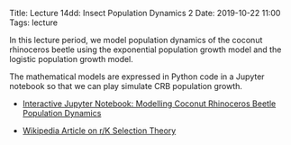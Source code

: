 Title: Lecture 14dd:  Insect Population Dynamics 2
Date: 2019-10-22 11:00
Tags: lecture

In this lecture period, we model population dynamics of the coconut rhinoceros
beetle using the exponential population growth model and the logistic population
growth model.

The mathematical models are expressed in Python code in a Jupyter notebook so
that we can play simulate CRB population growth.

* [Interactive Jupyter Notebook: Modelling Coconut Rhinoceros Beetle Population Dynamics](https://notebooks.azure.com/n/symgGHJO7iA/notebooks/crb_population_dynamics.ipynb)

* [Wikipedia Article on r/K Selection Theory](https://en.wikipedia.org/wiki/R/K_selection_theory)

